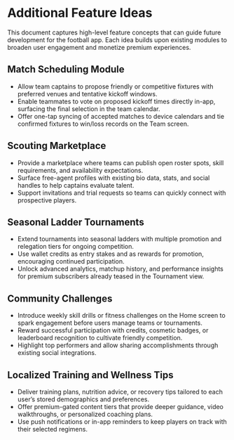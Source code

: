 # Additional Feature Ideas

This document captures high-level feature concepts that can guide future development for the football app. Each idea builds upon existing modules to broaden user engagement and monetize premium experiences.

## Match Scheduling Module
- Allow team captains to propose friendly or competitive fixtures with preferred venues and tentative kickoff windows.
- Enable teammates to vote on proposed kickoff times directly in-app, surfacing the final selection in the team calendar.
- Offer one-tap syncing of accepted matches to device calendars and tie confirmed fixtures to win/loss records on the Team screen.

## Scouting Marketplace
- Provide a marketplace where teams can publish open roster spots, skill requirements, and availability expectations.
- Surface free-agent profiles with existing bio data, stats, and social handles to help captains evaluate talent.
- Support invitations and trial requests so teams can quickly connect with prospective players.

## Seasonal Ladder Tournaments
- Extend tournaments into seasonal ladders with multiple promotion and relegation tiers for ongoing competition.
- Use wallet credits as entry stakes and as rewards for promotion, encouraging continued participation.
- Unlock advanced analytics, matchup history, and performance insights for premium subscribers already teased in the Tournament view.

## Community Challenges
- Introduce weekly skill drills or fitness challenges on the Home screen to spark engagement before users manage teams or tournaments.
- Reward successful participation with credits, cosmetic badges, or leaderboard recognition to cultivate friendly competition.
- Highlight top performers and allow sharing accomplishments through existing social integrations.

## Localized Training and Wellness Tips
- Deliver training plans, nutrition advice, or recovery tips tailored to each user’s stored demographics and preferences.
- Offer premium-gated content tiers that provide deeper guidance, video walkthroughs, or personalized coaching plans.
- Use push notifications or in-app reminders to keep players on track with their selected regimens.
